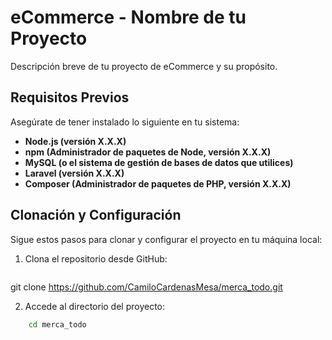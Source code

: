 # eCommerce - Nombre de tu Proyecto

Descripción breve de tu proyecto de eCommerce y su propósito.

## Requisitos Previos

Asegúrate de tener instalado lo siguiente en tu sistema:

- **Node.js (versión X.X.X)**
- **npm (Administrador de paquetes de Node, versión X.X.X)**
- **MySQL (o el sistema de gestión de bases de datos que utilices)**
- **Laravel (versión X.X.X)**
- **Composer (Administrador de paquetes de PHP, versión X.X.X)**

## Clonación y Configuración

Sigue estos pasos para clonar y configurar el proyecto en tu máquina local:

1. Clona el repositorio desde GitHub:

   ```bash
  git clone https://github.com/CamiloCardenasMesa/merca_todo.git

2. Accede al directorio del proyecto:

```bash
    cd merca_todo